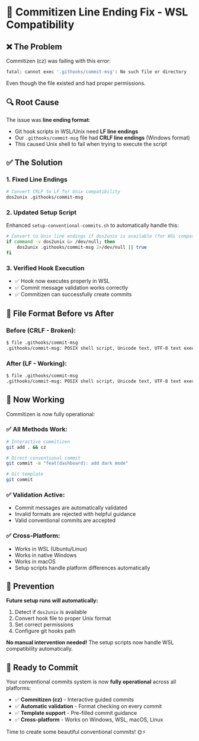 # 🔧 Commitizen Line Ending Fix - WSL Compatibility

## ❌ The Problem

Commitizen (cz) was failing with this error:

```bash
fatal: cannot exec '.githooks/commit-msg': No such file or directory
```

Even though the file existed and had proper permissions.

## 🔍 Root Cause

The issue was **line ending format**:

- Git hook scripts in WSL/Unix need **LF line endings**
- Our `.githooks/commit-msg` file had **CRLF line endings** (Windows format)
- This caused Unix shell to fail when trying to execute the script

## ✅ The Solution

### **1. Fixed Line Endings**

```bash
# Convert CRLF to LF for Unix compatibility
dos2unix .githooks/commit-msg
```

### **2. Updated Setup Script**

Enhanced `setup-conventional-commits.sh` to automatically handle this:

```bash
# Convert to Unix line endings if dos2unix is available (for WSL compatibility)
if command -v dos2unix &> /dev/null; then
    dos2unix .githooks/commit-msg 2>/dev/null || true
fi
```

### **3. Verified Hook Execution**

- ✅ Hook now executes properly in WSL
- ✅ Commit message validation works correctly
- ✅ Commitizen can successfully create commits

## 🎯 File Format Before vs After

### **Before (CRLF - Broken):**

```bash
$ file .githooks/commit-msg
.githooks/commit-msg: POSIX shell script, Unicode text, UTF-8 text executable, with CRLF line terminators
```

### **After (LF - Working):**

```bash
$ file .githooks/commit-msg  
.githooks/commit-msg: POSIX shell script, Unicode text, UTF-8 text executable
```

## 🚀 Now Working

Commitizen is now fully operational:

### **✅ All Methods Work:**

```bash
# Interactive commitizen
git add . && cz

# Direct conventional commit
git commit -m "feat(dashboard): add dark mode"

# Git template
git commit
```

### **✅ Validation Active:**

- Commit messages are automatically validated
- Invalid formats are rejected with helpful guidance
- Valid conventional commits are accepted

### **✅ Cross-Platform:**

- Works in WSL (Ubuntu/Linux)
- Works in native Windows
- Works in macOS
- Setup scripts handle platform differences automatically

## 🔄 Prevention

**Future setup runs will automatically:**

1. Detect if `dos2unix` is available
2. Convert hook file to proper Unix format
3. Set correct permissions
4. Configure git hooks path

**No manual intervention needed!** The setup scripts now handle WSL compatibility automatically.

## 🎉 Ready to Commit

Your conventional commits system is now **fully operational** across all platforms:

- ✅ **Commitizen (cz)** - Interactive guided commits
- ✅ **Automatic validation** - Format checking on every commit
- ✅ **Template support** - Pre-filled commit guidance
- ✅ **Cross-platform** - Works on Windows, WSL, macOS, Linux

Time to create some beautiful conventional commits! 🌞⚡
